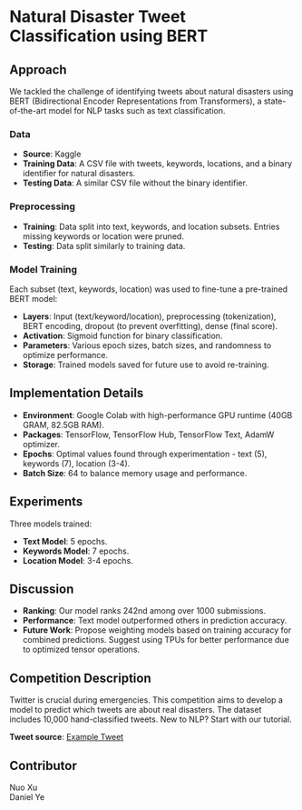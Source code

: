 # Natural Disaster Tweet Classification using BERT

## Approach
We tackled the challenge of identifying tweets about natural disasters using BERT (Bidirectional Encoder Representations from Transformers), a state-of-the-art model for NLP tasks such as text classification.

### Data
- **Source**: Kaggle
- **Training Data**: A CSV file with tweets, keywords, locations, and a binary identifier for natural disasters.
- **Testing Data**: A similar CSV file without the binary identifier.

### Preprocessing
- **Training**: Data split into text, keywords, and location subsets. Entries missing keywords or location were pruned.
- **Testing**: Data split similarly to training data.

### Model Training
Each subset (text, keywords, location) was used to fine-tune a pre-trained BERT model:
- **Layers**: Input (text/keyword/location), preprocessing (tokenization), BERT encoding, dropout (to prevent overfitting), dense (final score).
- **Activation**: Sigmoid function for binary classification.
- **Parameters**: Various epoch sizes, batch sizes, and randomness to optimize performance.
- **Storage**: Trained models saved for future use to avoid re-training.

## Implementation Details
- **Environment**: Google Colab with high-performance GPU runtime (40GB GRAM, 82.5GB RAM).
- **Packages**: TensorFlow, TensorFlow Hub, TensorFlow Text, AdamW optimizer.
- **Epochs**: Optimal values found through experimentation - text (5), keywords (7), location (3-4).
- **Batch Size**: 64 to balance memory usage and performance.

## Experiments
Three models trained:
- **Text Model**: 5 epochs.
- **Keywords Model**: 7 epochs.
- **Location Model**: 3-4 epochs.

## Discussion
- **Ranking**: Our model ranks 242nd among over 1000 submissions.
- **Performance**: Text model outperformed others in prediction accuracy.
- **Future Work**: Propose weighting models based on training accuracy for combined predictions. Suggest using TPUs for better performance due to optimized tensor operations.

## Competition Description
Twitter is crucial during emergencies. This competition aims to develop a model to predict which tweets are about real disasters. The dataset includes 10,000 hand-classified tweets. New to NLP? Start with our tutorial.

**Tweet source**: [Example Tweet](https://twitter.com/AnyOtherAnnaK/status/629195955506708480)

## Contributor
Nuo Xu  
Daniel Ye
